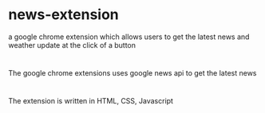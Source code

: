 # news-extension
a google chrome extension which allows users to get the latest news and weather update at the click of a button
# 
The google chrome extensions uses google news api to get the latest news
#
The extension is written in HTML, CSS, Javascript
